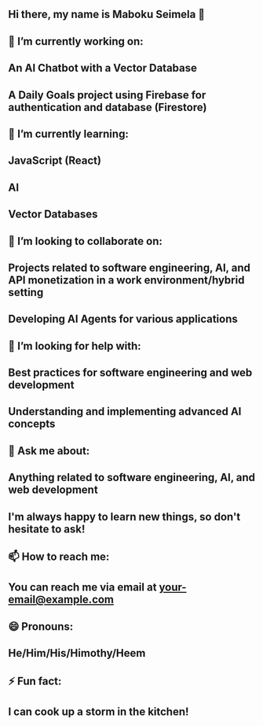 ## Hi there, my name is Maboku Seimela 👋
## 🔭 I’m currently working on:
## An AI Chatbot with a Vector Database
## A Daily Goals project using Firebase for authentication and database (Firestore)
## 🌱 I’m currently learning:
## JavaScript (React)
## AI
## Vector Databases
## 👯 I’m looking to collaborate on:
## Projects related to software engineering, AI, and API monetization in a work environment/hybrid setting
## Developing AI Agents for various applications
## 🤔 I’m looking for help with:
## Best practices for software engineering and web development
## Understanding and implementing advanced AI concepts
## 💬 Ask me about:
## Anything related to software engineering, AI, and web development
## I'm always happy to learn new things, so don't hesitate to ask!
## 📫 How to reach me:
## You can reach me via email at your-email@example.com
## 😄 Pronouns:
## He/Him/His/Himothy/Heem
## ⚡ Fun fact:
## I can cook up a storm in the kitchen!


<!--
**Maboku1111/Maboku1111** is a ✨ _special_ ✨ repository because its `README.md` (this file) appears on your GitHub profile.

Here are some ideas to get you started:

- 🔭 I’m currently working on ...
- 🌱 I’m currently learning ...
- 👯 I’m looking to collaborate on ...
- 🤔 I’m looking for help with ...
- 💬 Ask me about ...
- 📫 How to reach me: ...
- 😄 Pronouns: ...
- ⚡ Fun fact: ...
-->
